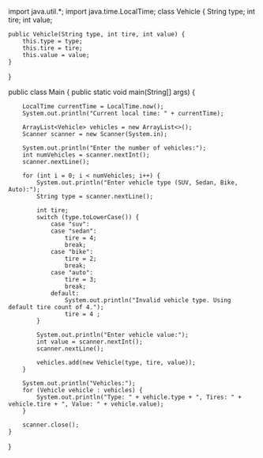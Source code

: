 import java.util.*;
import java.time.LocalTime;
class Vehicle {
    String type;
    int tire;
    int value;

    public Vehicle(String type, int tire, int value) {
        this.type = type;
        this.tire = tire;
        this.value = value;
    }
}

public class Main {
    public static void main(String[] args) {
        
        LocalTime currentTime = LocalTime.now();
        System.out.println("Current local time: " + currentTime);

        ArrayList<Vehicle> vehicles = new ArrayList<>();
        Scanner scanner = new Scanner(System.in);

        System.out.println("Enter the number of vehicles:");
        int numVehicles = scanner.nextInt();
        scanner.nextLine(); 

        for (int i = 0; i < numVehicles; i++) {
            System.out.println("Enter vehicle type (SUV, Sedan, Bike, Auto):");
            String type = scanner.nextLine();

            int tire;
            switch (type.toLowerCase()) {
                case "suv":
                case "sedan":
                    tire = 4;
                    break;
                case "bike":
                    tire = 2;
                    break;
                case "auto":
                    tire = 3;
                    break;
                default:
                    System.out.println("Invalid vehicle type. Using default tire count of 4.");
                    tire = 4 ;
            }
            
            System.out.println("Enter vehicle value:");
            int value = scanner.nextInt();
            scanner.nextLine();

            vehicles.add(new Vehicle(type, tire, value));
        }

        System.out.println("Vehicles:");
        for (Vehicle vehicle : vehicles) {
            System.out.println("Type: " + vehicle.type + ", Tires: " + vehicle.tire + ", Value: " + vehicle.value);
        }

        scanner.close();
    }
}
